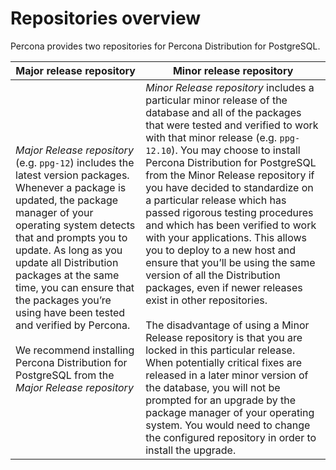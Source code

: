 # Repositories overview

Percona provides two repositories for Percona Distribution for PostgreSQL. 

| Major release repository | Minor release repository | 
| ------------------------ | ------------------------ | 
| *Major Release repository* (e.g. `ppg-12`) includes the latest version packages. Whenever a package is updated, the package manager of your operating system detects that and prompts you to update. As long as you update all Distribution packages at the same time, you can ensure that the packages you’re using have been tested and verified by Percona. <br><br> We recommend installing Percona Distribution for PostgreSQL from the *Major Release repository* |*Minor Release repository* includes a particular minor release of the database and all of the packages that were tested and verified to work with that minor release (e.g. `ppg-12.10`). You may choose to install Percona Distribution for PostgreSQL from the Minor Release repository if you have decided to standardize on a particular release which has passed rigorous testing procedures and which has been verified to work with your applications. This allows you to deploy to a new host and ensure that you’ll be using the same version of all the Distribution packages, even if newer releases exist in other repositories.<br> <br> The disadvantage of using a Minor Release repository is that you are locked in this particular release. When potentially critical fixes are released in a later minor version of the database, you will not be prompted for an upgrade by the package manager of your operating system. You would need to change the configured repository in order to install the upgrade.|